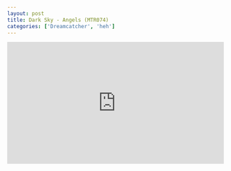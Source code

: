 ```yaml
---
layout: post
title: Dark Sky - Angels (MTR074)
categories: ['Dreamcatcher', 'heh']
---
```


<style>.embed-container { position: relative; padding-bottom: 56.25%; height: 0; overflow: hidden; max-width: 100%; } .embed-container iframe, .embed-container object, .embed-container embed { position: absolute; top: 0; left: 0; width: 100%; height: 100%; }</style><div class='embed-container'><iframe src='https://www.youtube.com/embed/ntM-NkirYz4' frameborder='0' allowfullscreen></iframe></div>